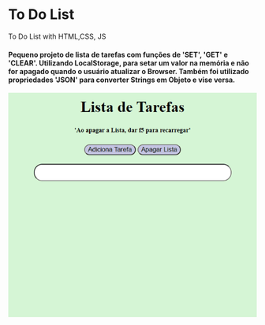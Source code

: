 # To Do List
 To Do List with HTML,CSS, JS

 #### Pequeno projeto de lista de tarefas com funções de 'SET', 'GET' e 'CLEAR'. Utilizando LocalStorage, para setar um valor na memória e não for apagado quando o usuário atualizar o Browser. Também foi utilizado propriedades 'JSON' para converter Strings em Objeto e vise versa.


 <img src="screen.gif">
